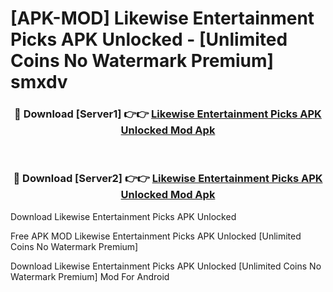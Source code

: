 # [APK-MOD] Likewise  Entertainment Picks APK Unlocked - [Unlimited Coins No Watermark Premium] smxdv



<div align="center">
<h3>🔴 Download [Server1] 👉👉 <a href="https://momento.my/?title=Likewise__Entertainment_Picks_APK_Unlocked">Likewise  Entertainment Picks APK Unlocked Mod Apk</a></h3><br>

<h3>🔴 Download [Server2] 👉👉 <a href="https://momento.my/?title=Likewise__Entertainment_Picks_APK_Unlocked">Likewise  Entertainment Picks APK Unlocked Mod Apk</a></h3>
</div>



Download Likewise  Entertainment Picks APK Unlocked 

Free APK MOD Likewise  Entertainment Picks APK Unlocked [Unlimited Coins No Watermark Premium]

Download Likewise  Entertainment Picks APK Unlocked [Unlimited Coins No Watermark Premium] Mod For Android
